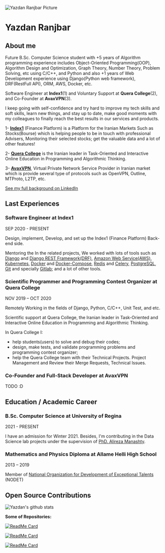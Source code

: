![Yazdan Ranjbar Picture]()
# Yazdan Ranjbar


## About me
Future B.Sc. Computer Science student with +5 years of Algorithm programming experience includes 
Object-Oriented Programming(OOP), Algorithm Design and Optimization, Graph Theory, Number Theory, 
Problem Solving, etc using C/C++, and Python and also +1 years of Web Development experience using 
Django(Python web framework), DRF(RestFull API), ORM, AWS, Docker, etc.

Software Engineer at **Index1**(1) and Voluntary Support at **Quera College**(2), and Co-Founder at **AvaxVPN**(3).

I keep going with self-confidence and try hard to improve my tech skills and soft skills, learn new things, and 
stay up to date, make good moments with my colleagues to finally reach the best results in our services and products.


1- **[Index1](https://index1.ir)** (Finance Platform) is a Platform for the Iranian Markets Such as Stocks(Bourse) 
which is helping people to be in touch with professional Advisers, Monitoring their selected stocks; 
get the valuable data and a lot of other features!


2- **[Quera College](https://quera.ir)**  is the Iranian leader in Task-Oriented and 
Interactive Online Education in Programming and Algorithmic Thinking.

3- **[AvaxVPN](https://avaxvpn.com)**, Virtual Private Network Service Provider in Iranian market which is provide several
type of protocols such as OpenVPN, Outline, MTProto, L2TP, etc.

[See my full background on LinkedIn](https://linkedin.com/in/yazdanra)


## Last Experiences

### Software Engineer at Index1

SEP 2020 - PRESENT


Design, implement, Develop, and set up the Index1 (Finance Platform) Back-end side. 

Mentoring the In the related projects, We worked with lots of tools such as 
[Django](https://www.djangoproject.com) and [Django REST Framework(DRF)](https://www.django-rest-framework.org), 
[Amazon Web Service(AWS)](https://aws.amazon.com), 
[Kubernetes](https://kubernetes.io),
[Docker](https://www.docker.com) and [Docker-Compose](https://docs.docker.com/compose/),
[Redis](https://redis.io) and [Celery](https://docs.celeryproject.org/en/stable/),
[PostgreSQL](https://www.postgresql.org),
[Git](https://git-scm.com) and specially [Gitlab](https://gitlab.com);
and a lot of other tools. 


### Scientific Programmer and Programming Contest Organizer at Quera College

NOV 2019 – OCT 2020


Remotely Working in the fields of Django, Python, C/C++, Unit Test, and etc.

Scientific support at Quera College, the Iranian leader in Task-Oriented and Interactive Online Education 
in Programming and Algorithmic Thinking.

In Quera College I:
- help students(users) to solve and debug their codes;
- design, make tests, and validate programming problems and programming contest organizer;
- help the Quera College team with their Technical Projects. Project Management and Review their Merge Requests, Technical Issues.


### Co-Founder and Full-Stack Developer at AvaxVPN

TODO :D


## Education / Academic Career

### B.Sc. Computer Science at University of Regina

2021 - PRESENT


I have an admission for Winter 2021. Besides, I'm contributing in the Data Science lab projects under 
the supervision of [PhD. Alireza Manashty](https://urdatascience.ca/members/alireza).



### Mathematics and Physics Diploma at Allame Helli High School

2013 – 2019


Member of [National Organization for Development of Exceptional Talents](https://en.wikipedia.org/wiki/National_Organization_for_Development_of_Exceptional_Talents) (NODET)


## Open Source Contributions
![Yazdan's github stats](https://github-readme-stats.vercel.app/api?username=yazdanra&count_private=true&show_icons=true)

**Some of Repositories:**


[![ReadMe Card](https://github-readme-stats.vercel.app/api/pin/?username=yazdanra&repo=django-itelegram)](https://github.com/yazdanra/django-itelegram) 

[![ReadMe Card](https://github-readme-stats.vercel.app/api/pin/?username=yazdanra&repo=pytse-client)](https://github.com/yazdanra/pytse-client)

[![ReadMe Card](https://github-readme-stats.vercel.app/api/pin/?username=querateam&repo=django-qsessions)](https://github.com/querateam/django-qsessions)
